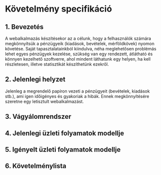 # Követelmény specifikáció

## 1. Bevezetés

A webalkalmazás készítésekor az a célunk, hogy a felhasználók számára megkönnyítsük a pénzügyeik (kiadások, bevételek, mérföldkövek) nyomon követése. Saját tapasztalatainkból kiindulva, néha meglehetősen problémás lehet egyes pénzügyek kezelése, szükség van egy rendezett, átlátható és könnyen kezelhető szoftverre, ahol mindent láthatunk egy helyen, ha kell részletesen, illetve statisztikát készíthetünk ezekről.

## 2. Jelenlegi helyzet

Jelenleg a megrendelő papíron vezeti a pénzügyeit (bevételek, kiadások stb.), ami igen időigényes és gyakoriak a hibák. Ennek megkönnyítésére szeretne egy letisztult webalkalmazást.

## 3. Vágyálomrendszer

## 4. Jelenlegi üzleti folyamatok modellje

## 5. Igényelt üzleti folyamatok modellje

## 6. Követelménylista
